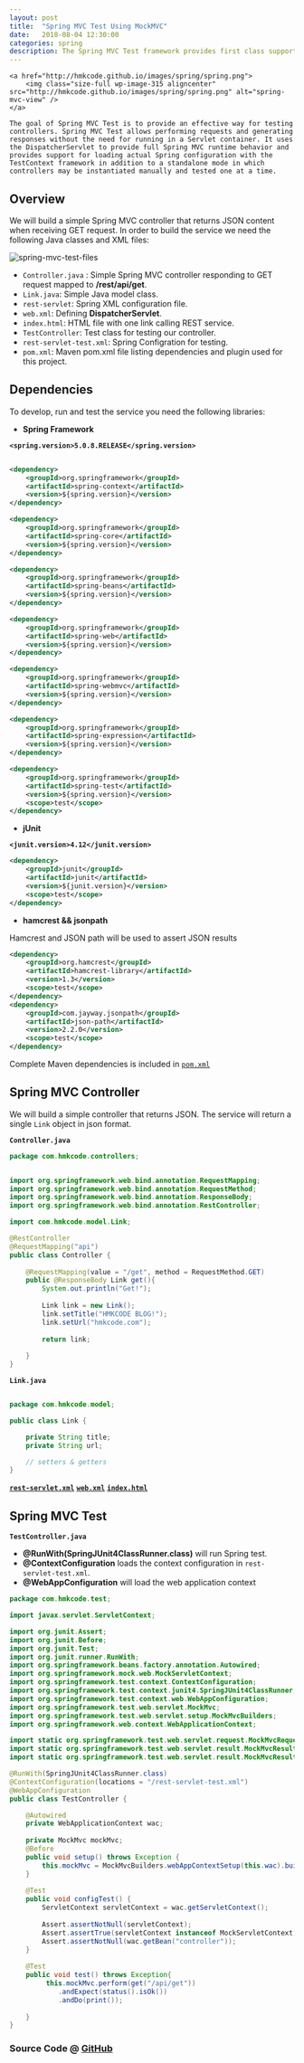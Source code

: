 ```yaml
---
layout: post
title:  "Spring MVC Test Using MockMVC"
date:   2018-08-04 12:30:00
categories: spring
description: The Spring MVC Test framework provides first class support for testing Spring MVC code with JUnit, TestNG, or any other testing framework. The goal of Spring MVC Test is to provide an effective way for testing controllers by performing requests and generating responses through the actual DispatcherServlet.
---
```



<p style="text-align: justify;">
	
	<a href="http://hmkcode.github.io/images/spring/spring.png">
		<img class="size-full wp-image-315 aligncenter" src="http://hmkcode.github.io/images/spring/spring.png" alt="spring-mvc-view" />
	</a>
	
	The goal of Spring MVC Test is to provide an effective way for testing controllers. Spring MVC Test allows performing requests and generating responses without the need for running in a Servlet container. It uses the DispatcherServlet to provide full Spring MVC runtime behavior and provides support for loading actual Spring configuration with the TestContext framework in addition to a standalone mode in which controllers may be instantiated manually and tested one at a time.
</p>

## Overview

We will build a simple Spring MVC controller that returns JSON content when receiving GET request. In order to build the service we need the following Java classes and XML files:

![spring-mvc-test-files](https://hmkcode.github.io/images/spring/spring-mvc-test-files.png "spring-mvc-test-files")


- `Controller.java` : Simple Spring MVC controller responding to GET request mapped to **/rest/api/get**.
- `Link.java`: Simple Java model class.
- `rest-servlet`: Spring XML configuration file.
- `web.xml`: Defining **DispatcherServlet**.
- `index.html`: HTML file with one link calling REST service.
- `TestController`: Test class for testing our controller.
- `rest-servlet-test.xml`: Spring Configration for testing. 
- `pom.xml`: Maven pom.xml file listing dependencies and plugin used for this project.

## Dependencies

To develop, run and test the service you need the following libraries:

- **Spring Framework**

**`<spring.version>5.0.8.RELEASE</spring.version>`**

```xml

<dependency>
	<groupId>org.springframework</groupId>
	<artifactId>spring-context</artifactId>
	<version>${spring.version}</version>
</dependency>

<dependency>
	<groupId>org.springframework</groupId>
	<artifactId>spring-core</artifactId>
	<version>${spring.version}</version>
</dependency>

<dependency>
	<groupId>org.springframework</groupId>
	<artifactId>spring-beans</artifactId>
	<version>${spring.version}</version>
</dependency>

<dependency>
	<groupId>org.springframework</groupId>
	<artifactId>spring-web</artifactId>
	<version>${spring.version}</version>
</dependency>

<dependency>
	<groupId>org.springframework</groupId>
	<artifactId>spring-webmvc</artifactId>
	<version>${spring.version}</version>
</dependency>

<dependency>
	<groupId>org.springframework</groupId>
	<artifactId>spring-expression</artifactId>
	<version>${spring.version}</version>
</dependency>

<dependency>
    <groupId>org.springframework</groupId>
    <artifactId>spring-test</artifactId>
    <version>${spring.version}</version>
    <scope>test</scope>
</dependency>
```

- **jUnit**

**`<junit.version>4.12</junit.version>`**

```xml
<dependency>
	<groupId>junit</groupId>
	<artifactId>junit</artifactId>
	<version>${junit.version}</version>
	<scope>test</scope>
</dependency>
```

- **hamcrest && jsonpath**

Hamcrest and JSON path will be used to assert JSON results

```xml
<dependency>
	<groupId>org.hamcrest</groupId>
	<artifactId>hamcrest-library</artifactId>
	<version>1.3</version>
	<scope>test</scope>
</dependency>
<dependency>
	<groupId>com.jayway.jsonpath</groupId>
	<artifactId>json-path</artifactId>
	<version>2.2.0</version>
	<scope>test</scope>
</dependency>
```

Complete Maven dependencies is included in [`pom.xml`](https://github.com/hmkcode/Spring-Framework/blob/master/spring-mvc-test/pom.xml)


## Spring MVC Controller

We will build a simple controller that returns JSON. The service will return a single `Link` object in json format. 

**`Controller.java`**

```java
package com.hmkcode.controllers;


import org.springframework.web.bind.annotation.RequestMapping;
import org.springframework.web.bind.annotation.RequestMethod;
import org.springframework.web.bind.annotation.ResponseBody;
import org.springframework.web.bind.annotation.RestController;

import com.hmkcode.model.Link;

@RestController
@RequestMapping("api")
public class Controller {
	
	@RequestMapping(value = "/get", method = RequestMethod.GET)
	public @ResponseBody Link get(){
		System.out.println("Get!");
		
		Link link = new Link();
		link.setTitle("HMKCODE BLOG!");
		link.setUrl("hmkcode.com");
		
		return link;
		
	}
}
```

**`Link.java`**

```java

package com.hmkcode.model;

public class Link {

	private String title;
	private String url;

	// setters & getters
}
```

[**`rest-servlet.xml`**](https://github.com/hmkcode/Spring-Framework/blob/master/spring-mvc-test/src/main/webapp/WEB-INF/rest-servlet.xml) 
[**`web.xml`**](https://github.com/hmkcode/Spring-Framework/blob/master/spring-mvc-test/src/main/webapp/WEB-INF/web.xml) 
[**`index.html`**](https://github.com/hmkcode/Spring-Framework/blob/master/spring-mvc-test/src/main/webapp/index.html) 

## Spring MVC Test 

**`TestController.java`**

- **@RunWith(SpringJUnit4ClassRunner.class)** will run Spring test.
- **@ContextConfiguration** loads the context configuration in `rest-servlet-test.xml`. 
- **@WebAppConfiguration**  will load the web application context

```java
package com.hmkcode.test;

import javax.servlet.ServletContext;

import org.junit.Assert;
import org.junit.Before;
import org.junit.Test;
import org.junit.runner.RunWith;
import org.springframework.beans.factory.annotation.Autowired;
import org.springframework.mock.web.MockServletContext;
import org.springframework.test.context.ContextConfiguration;
import org.springframework.test.context.junit4.SpringJUnit4ClassRunner;
import org.springframework.test.context.web.WebAppConfiguration;
import org.springframework.test.web.servlet.MockMvc;
import org.springframework.test.web.servlet.setup.MockMvcBuilders;
import org.springframework.web.context.WebApplicationContext;

import static org.springframework.test.web.servlet.request.MockMvcRequestBuilders.*;
import static org.springframework.test.web.servlet.result.MockMvcResultHandlers.*;
import static org.springframework.test.web.servlet.result.MockMvcResultMatchers.*;

@RunWith(SpringJUnit4ClassRunner.class)
@ContextConfiguration(locations = "/rest-servlet-test.xml")
@WebAppConfiguration
public class TestController {

	@Autowired
	private WebApplicationContext wac;
	
	private MockMvc mockMvc;
	@Before
	public void setup() throws Exception {
	    this.mockMvc = MockMvcBuilders.webAppContextSetup(this.wac).build();
	}
	
	@Test
	public void configTest() {
	    ServletContext servletContext = wac.getServletContext();
	     
	    Assert.assertNotNull(servletContext);
	    Assert.assertTrue(servletContext instanceof MockServletContext);
	    Assert.assertNotNull(wac.getBean("controller"));
	}
	
	@Test
	public void test() throws Exception{
		 this.mockMvc.perform(get("/api/get"))
		 	.andExpect(status().isOk())
		 	.andDo(print());
		 
	}
}

```

### Source Code @ [GitHub](https://github.com/hmkcode/Spring-Framework/tree/master/spring-mvc-test)



